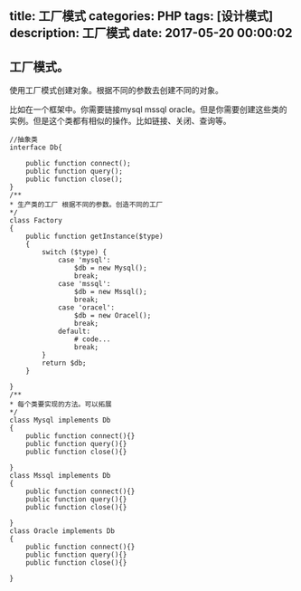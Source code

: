 title: 工厂模式
categories: PHP
tags: [设计模式]
description: 工厂模式
date: 2017-05-20 00:00:02 
---

## 工厂模式。

使用工厂模式创建对象。根据不同的参数去创建不同的对象。

比如在一个框架中。你需要链接mysql mssql oracle。但是你需要创建这些类的实例。但是这个类都有相似的操作。比如链接、关闭、查询等。

<!--more-->

	//抽象类
	interface Db{

		public function connect();
		public function query();
		public function close();
	}
	/**
	* 生产类的工厂 根据不同的参数。创造不同的工厂
	*/
	class Factory 
	{
		public function getInstance($type)
		{
			switch ($type) {
				case 'mysql':
					$db = new Mysql();
					break;
				case 'mssql':
					$db = new Mssql();
					break;
				case 'oracel':
					$db = new Oracel();
					break;
				default:
					# code...
					break;
			}
			return $db;
		}
		
	}
	/**
	* 每个类要实现的方法。可以拓展
	*/
	class Mysql implements Db
	{
		public function connect(){}
		public function query(){}
		public function close(){}
		
	}
	class Mssql implements Db
	{
		public function connect(){}
		public function query(){}
		public function close(){}
		
	}
	class Oracle implements Db
	{
		public function connect(){}
		public function query(){}
		public function close(){}
		
	}
